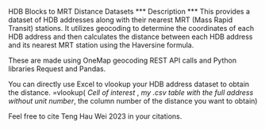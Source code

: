 HDB Blocks to MRT Distance Datasets
*** Description ***
This provides a dataset of HDB addresses along with their nearest MRT (Mass Rapid Transit) stations. 
It utilizes geocoding to determine the coordinates of each HDB address and 
then calculates the distance between each HDB address and its nearest MRT station 
using the Haversine formula.

These are made using OneMap geocoding REST API calls and Python libraries Request and Pandas.

You can directly use Excel to vlookup your HDB address dataset to obtain the distance. =vlookup( *Cell of interest* , *my .csv table with the full address without unit number*, the column number of the distance you want to obtain) 

Feel free to cite Teng Hau Wei 2023 in your citations. 
